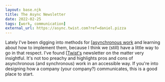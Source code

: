 ```yaml
---
layout: base.njk
title: The Async Newsletter
date: 2022-02-25
tags: [work, communication]
external_url: https://async.twist.com?ref=daniel.pizza
---
```


Lately I've been digging into methods for [[asynchronous work](https://almanac.io/magazine/the-async-encyclopedia?ref=daniel.pizza "The async encyclopedia") and learning about how to implement them, because I think we (still) have a little way to go in that respect. I've found [[Twist's](https://twist.com?ref=daniel.pizza "Twist") newsletter on the matter very insightful. It's not too preachy and highlights pros and cons of asynchronous (and synchronous) work in an accessible way. If you're into designing how a company (your company?) communicates, this is a good place to start.